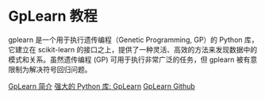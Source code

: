 # GpLearn 教程

<show-structure depth="2"/>

gplearn 是一个用于执行遗传编程（Genetic Programming, GP）的 Python 库，它建立在 scikit-learn 的接口之上，提供了一种灵活、高效的方法来发现数据中的模式和关系。虽然遗传编程 (GP) 可用于执行非常广泛的任务，但 gplearn 被有意限制为解决符号回归问题。


<seealso>
<category ref="ref_docs">
    <a href="https://mp.weixin.qq.com/s/zSzTZ4AacHv2v2VVNeiHJg">GpLearn 简介</a>
    <a href="https://mp.weixin.qq.com/s/pPXqA-dN2GJUE-jx5ulEkQ">强大的 Python 库: GpLearn</a>
</category>
<category ref="ref_github">
    <a href="https://github.com/trevorstephens/gplearn">GpLearn Github</a>
</category>
<category ref="ref_issues"></category>
<category ref="ref_hf"></category>
<category ref="ref_ms"></category>
</seealso>